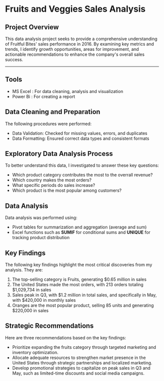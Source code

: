 # Fruits and Veggies Sales Analysis

## Project Overview

This data analysis project seeks to provide a comprehensive understanding of Fruitful Bites' sales performance in 2016. By examining key metrics and trends, I identify growth opportunities, areas for improvement, and actionable recommendations to enhance the company's overall sales success.

---
## Tools

- MS Excel : For data cleaning, analysis and visualization
- Power Bi : For creating a report

## Data Cleaning and Preparation

The following procedures were performed:
- Data Validation: Checked for missing values, errors, and duplicates
- Data Formatting: Ensured correct data types and consistent formats

## Exploratory Data Analysis Process

To better understand this data, I investigated to answer these key questions:
- Which product category contributes the most to the overrall revenue?
- Which country makes the most orders?
- What specific periods do sales increase?
- Which product is the most popular among customers?

## Data Analysis

Data analysis was performed using:
- Pivot tables for summarization and aggregation (average and sum)
- Excel functions such as **SUMIF** for conditional sums and **UNIQUE** for tracking product distribution

## Key Findings

The following key findings highlight the most critical discoveries from my analysis. They are:
1. The top-selling category is Fruits, generating $0.65 million in sales
2. The United States made the most orders, with 213 orders totaling $1,029,734 in sales
3. Sales peak in Q3, with $1.2 million in total sales, and specifically in May, with $420,000 in monthly sales
4. Oranges are the most popular product, selling 85 units and generating $220,000 in sales


## Strategic Recommendations

Here are three recommendations based on the key findings:
- Prioritize expanding the fruits category through targeted marketing and inventory optimization.
- Allocate adequate resources to strengthen market presence in the United States through strategic partnerships and localized marketing.
- Develop promotional strategies to capitalize on peak sales in Q3 and May, such as limited-time discounts and social media campaigns.


